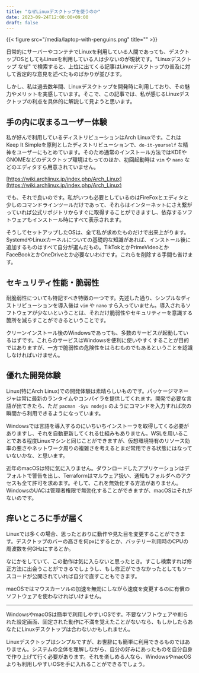 ```yaml
---
title: "なぜLinuxデスクトップを使うのか"
date: 2023-09-24T12:00:00+09:00
draft: false
---
```


{{< figure src="/media/laptop-with-penguins.png" title="" >}}

日常的にサーバーやコンテナでLinuxを利用している人間であっても、デスクトップOSとしてもLinuxを利用している人は少ないのが現状です。"Linuxデスクトップ なぜ" で検索すると、上位に出てくる記事はLinuxデスクトップの普及に対して否定的な意見を述べたものばかりが並びます。

しかし、私は過去数年間、Linuxデスクトップを開発時に利用しており、その魅力やメリットを実感しています。そこで、この記事では、私が感じるLinuxデスクトップの利点を具体的に解説して見ようと思います。

## 手の内に収まるユーザー体験

私が好んで利用しているディストリビューションはArch Linuxです。これはKeep It Simpleを原則としたディストリビューションで、`do-it-yourself` な精神をユーザーにもとめています。そのため通常のインストール方法ではKDEやGNOMEなどのデスクトップ環境はもってのほか、初回起動時は `vim` や `nano` などのエディタすら用意されていません。

[https://wiki.archlinux.jp/index.php/Arch_Linux](https://wiki.archlinux.jp/index.php/Arch_Linux)

でも、それで良いのです。私がいつも必要としているのはFireFoxとエディタと少しのコマンドラインツールだけであって、それらはインターネットにさえ繋がっていれば公式リポジトリからすぐに取得することができますし、依存するソフトウェアもインストール時にすべて表示されます。

そうしてセットアップしたOSは、全て私が求めたものだけで出来上がります。SystemdやLinuxカーネルについての基礎的な知識があれば、インストール後に追加するものはすべて自分が選んだもの。TikTokとかPrimeVideoとかFaceBookとかOneDriveとか必要ないわけです。これらを削除する手間も省けます。

## セキュリティ性能・脆弱性

耐脆弱性についても特記すべき特徴の一つです。先述した通り、シンプルなディストリビューションを導入後は `vim` や `nano` すら入っていません。導入されるソフトウェアが少ないということは、それだけ脆弱性やセキュリティーを意識する箇所を減らすことができるということです。

クリーンインストール後のWindowsであっても、多数のサービスが起動しているはずです。これらのサービスはWindowsを便利に使いやすくすることが目的ではありますが、一方で脆弱性の危険性をはらむものでもあるということを認識しなければいけません。

## 優れた開発体験

Linux(特にArch Linux)での開発体験は素晴らしいものです。パッケージマネージャは常に最新のランタイムやコンパイラを提供してくれます。開発で必要な言語が出てきたら、ただ `pacman -Syu nodejs` のようにコマンドを入力すれば次の瞬間から利用できるようになっています。

Windowsでは言語を導入するのにいちいちインストーラを取得してくる必要がありますし、それを自動更新してくれる仕組みもありません。WSLを用いることである程度Linuxマシンと同じことができますが、仮想環境特有のリソース効率の悪さやネットワーク周りの複雑さを考えるとまだ常用できる状態にはなっていないかな、と思います。

近年のmacOSは特に気に入りません。ダウンロードしたアプリケーションはデフォルトで警告を出し、Terraformはマルウェア扱い、通知もフォルダへのアクセスも全て許可を求めます。そして、これを無効化する方法がありません。WindowsのUACは管理者権限で無効化することができますが、macOSはそれがないのです。

## 痒いところに手が届く

Linuxでは多くの場合、思ったとおりに動作や見た目を変更することができます。デスクトップのバーの高さを何pxにするとか、バッテリー利用時のCPUの周波数を何GHzにするとか。

なにかをしていて、この動作は気に入らないと思ったとき。すこし検索すれば修正方法に出会うことができるでしょうし、もし修正ができなかったとしてもソースコードが公開されていれば自分で直すこともできます。

macOSではマウスカーソルの加速を無効にしながら速度を変更するのに有償のソフトウェアを使わなければいけません。

---

WindowsやmacOSは簡単で利用しやすいOSです。不要なソフトウェアや削られた設定画面、固定された動作に不満を覚えたことがないなら、もしかしたらあなたにLinuxデスクトップは合わないかもしれません。

Linuxデスクトップはシンプルですが、お世辞にも簡単に利用できるものではありません。システムの全体を理解しながら、自分の好みにあったものを自分自身で作り上げて行く必要があります。それを楽しめる人なら、WindowsやmacOSよりも利用しやすいOSを手に入れることができるでしょう。
